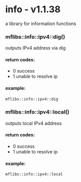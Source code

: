 # info - v1.1.38
a library for information functions


### mflibs::info::ipv4::dig()

outputs IPv4 address via dig

#### return codes:

- 0 success
- 1 unable to resolve ip

#### example:

```bash
mflibs::info::ipv4::dig
```

### mflibs::info::ipv4::local()

outputs local IPv4 address

#### return codes:

- 0 success
- 1 unable to resolve ip

#### example:

```bash
mflibs::info::ipv4::local
```


